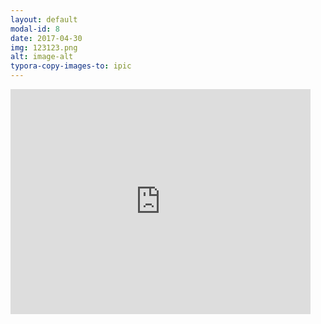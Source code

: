 ```yaml
---
layout: default
modal-id: 8
date: 2017-04-30
img: 123123.png
alt: image-alt
typora-copy-images-to: ipic
---
```


<iframe width="480" height="360" src="http://www.youtube.com/embed/WO82PoAczTc" frameborder="0"> </iframe>